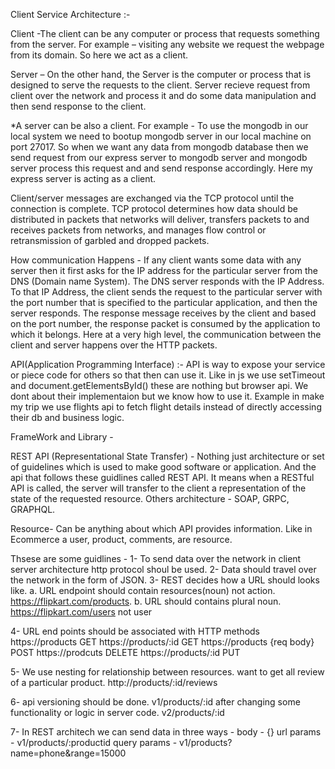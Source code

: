 Client Service Architecture :-

Client -The client can be any computer or process that requests something from the server. For example – visiting any website we request the webpage from its domain. So here we act as a client.

Server – On the other hand, the Server is the computer or process that is designed to serve the requests to the client. Server recieve request from client over the network and process it and do some data manipulation and then 
send response to the client.

*A server can be also a client. For example - To use the mongodb in our local system we need to bootup mongodb server in our local machine on port 27017. So when we want any data from mongodb database then we send request from 
our express server to mongodb server and mongodb server process this request and and send response accordingly.
Here my express server is acting as a client.

Client/server messages are exchanged via the TCP protocol until the connection is complete. TCP protocol determines how data should be distributed in packets that networks will deliver, transfers packets to and receives packets from networks, and manages flow control or retransmission of garbled and dropped packets.

How communication Happens - 
If any client wants some data with any server then it first asks for the IP address for the particular server from the DNS (Domain name System). The DNS server responds with the IP Address.
To that IP Address, the client sends the request to the particular server with the port number that is specified to the particular application, and then the server responds. The response message receives by the client and based on the port number, the response packet is consumed by the application to which it belongs.
Here at a very high level, the communication between the client and server happens over the HTTP packets.

API(Application Programming Interface) :-
API is way to expose your service or piece code for others so that then can use it. Like in js we use setTimeout and document.getElementsById() these are nothing but browser api. We dont about their implementaion but we know how
to use it. Example in make my trip we use flights api to fetch flight details instead of directly accessing their db and business logic.

FrameWork and Library - 


REST API (Representational State Transfer) - Nothing just architecture or set of guidelines which is used to make good software or application. And the api that follows these guidlines called REST API.
It means when a RESTful API is called, the server will transfer to the client a representation of the state of the requested resource.
Others architecture - SOAP, GRPC, GRAPHQL.

Resource- Can be anything about which API provides information. Like in Ecommerce a user, product, comments, are resource.

Thsese are some guidlines - 
1-  To send data over the network in client server architecture http protocol shoul be used.
2- Data should travel over the network in the form of JSON.
3- REST decides how a URL should looks like.
a. URL endpoint should contain resources(noun) not action.
   https://flipkart.com/products.
b. URL should contains plural noun.
   https://flipkart.com/users not user

4- URL end points should be associated with HTTP methods
   https://products GET
   https://products/:id GET
   https://products  {req body} POST
   https://prodcuts DELETE
   https://products/:id PUT    

5- We use nesting for relationship between resources.
   want to get all review of a particular product.
   http://products/:id/reviews

6- api versioning should be done.
   v1/products/:id
   after changing some functionality or logic in server code.
   v2/products/:id

7- In REST architech we can send data in three ways - 
   body - {}
   url params - v1/products/:productid
   query params - v1/products?name=phone&range=15000     